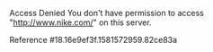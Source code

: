 Access Denied You don't have permission to access "http://www.nike.com/" on this server.

Reference #18.16e9ef3f.1581572959.82ce83a